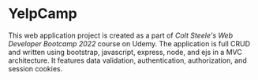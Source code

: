 # YelpCamp
This web application project is created as a part of <i> Colt Steele's Web Developer Bootcamp 2022 </i> course on Udemy. The application is full CRUD and written using bootstrap, javascript, express, node, and ejs in a MVC architecture. It features data validation, authentication, authorization, and session cookies.
